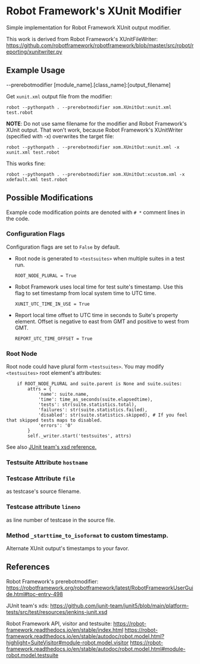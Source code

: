 # Robot Framework's XUnit Modifier
Simple implementation for Robot Framework XUnit output modifier.

This work is derived from Robot Framework's XUnitFileWriter:
https://github.com/robotframework/robotframework/blob/master/src/robot/reporting/xunitwriter.py

## Example Usage

--prerebotmodifier [module_name].[class_name]:[output_filename]

Get `xunit.xml` output file from the modifier:
```
robot --pythonpath . --prerebotmodifier xom.XUnitOut:xunit.xml test.robot
```

**NOTE**: Do not use same filename for the modifier and Robot Framework's XUnit output. That won't work, because Robot Framework's XUnitWriter (specified with -x) overwrites the target file:
```
robot --pythonpath . --prerebotmodifier xom.XUnitOut:xunit.xml -x xunit.xml test.robot
```
This works fine:
```
robot --pythonpath . --prerebotmodifier xom.XUnitOut:xcustom.xml -x xdefault.xml test.robot
```

## Possible Modifications
Example code modification points are denoted with `# *` comment lines in the code.

### Configuration Flags
Configuration flags are set to `False` by default.

- Root node is generated to `<testsuites>` when multiple suites in a test run.
    ```
    ROOT_NODE_PLURAL = True
    ```
- Robot Framework uses local time for test suite's timestamp. Use this flag to set timestamp from local system time to UTC time.
    ```
    XUNIT_UTC_TIME_IN_USE = True
    ```
- Report local time offset to UTC time in seconds to Suite's property element. Offset is negative to east from GMT and positive to west from GMT.
    ```
    REPORT_UTC_TIME_OFFSET = True
    ```

### Root Node
Root node could have plural form `<testsuites>`. You may modify `<testsuites>` root element's attributes:
```
    if ROOT_NODE_PLURAL and suite.parent is None and suite.suites:
        attrs = {
            'name': suite.name,
            'time': time_as_seconds(suite.elapsedtime),
            'tests': str(suite.statistics.total),
            'failures': str(suite.statistics.failed),
            'disabled': str(suite.statistics.skipped), # If you feel that skipped tests maps to disabled.
            'errors': '0'
        }
        self._writer.start('testsuites', attrs)
```
See also [JUnit team's xsd reference.](https://github.com/junit-team/junit5/blob/main/platform-tests/src/test/resources/jenkins-junit.xsd)

### Testsuite Attribute `hostname`

### Testcase Attribute `file`
as testcase's source filename.

### Testcase attribute `lineno`
as line number of testcase in the source file.

### Method `_starttime_to_isoformat` to custom timestamp.
Alternate XUnit output's timestamps to your favor.

## References
Robot Framework's prerebotmodifier:
https://robotframework.org/robotframework/latest/RobotFrameworkUserGuide.html#toc-entry-498

JUnit team's xds:
https://github.com/junit-team/junit5/blob/main/platform-tests/src/test/resources/jenkins-junit.xsd

Robot Framework API, visitor and testsuite:
https://robot-framework.readthedocs.io/en/stable/index.html
https://robot-framework.readthedocs.io/en/stable/autodoc/robot.model.html?highlight=SuiteVisitor#module-robot.model.visitor
https://robot-framework.readthedocs.io/en/stable/autodoc/robot.model.html#module-robot.model.testsuite
